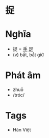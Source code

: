 # 捉

# Nghĩa
* 捉 = [手](手.md) [足](足.md)
* (v) bắt, bắt giữ

# Phát âm
* zhuō
*  /tróc/

# Tags
* Hán Việt

<script>window.HANZI_FIELD='捉';</script>
